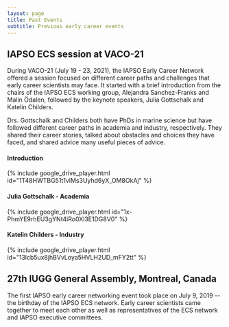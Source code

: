 ```yaml
---
layout: page
title: Past Events
subtitle: Previous early career events
---
```


## IAPSO ECS session at VACO-21

During VACO-21 (July 19 - 23, 2021), the IAPSO Early Career Network offered a session focused on different career paths and challenges that early career scientists may face. It started with a brief introduction from the chairs of the IAPSO ECS working group, Alejandra Sanchez-Franks and Malin Ödalen, followed by the keynote speakers, Julia Gottschalk and Katelin Childers.

Drs. Gottschalk and Childers both have PhDs in marine science but have followed different career paths in academia and industry, respectively. They shared their career stories, talked about obstacles and choices they have faced, and shared advice many useful pieces of advice.

#### Introduction

{% include google_drive_player.html id="1T48HWTBG51t1vlMs3Uyhd6yX_OM8OkAj" %}

#### Julia Gottschalk - Academia

{% include google_drive_player.html id="1x-PhmYE9rhEU3gYNt4iRo0Xl3E1DG8V0" %}

#### Katelin Childers - Industry

{% include google_drive_player.html id="13lcb5ux8jhBVvLoya5HVLH2UD_mFY2tt" %}

## 27th IUGG General Assembly, Montreal, Canada

The first IAPSO early career networking event took place on July 9, 2019 -- the birthday of the IAPSO ECS network. Early career scientists came together to meet each other as well as representatives of the ECS network and IAPSO executive committees.
